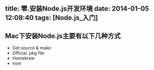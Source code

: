 title: 零.安装Node.js开发环境
date: 2014-01-05 12:08:40
tags: [Node.js_入门]
---
Mac下安装Node.js主要有以下几种方式
---
* Get source & make
* Official .pkg file
* Homebrew
* nvm
